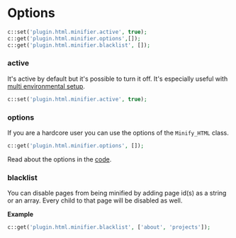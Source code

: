 # Options

```php
c::set('plugin.html.minifier.active', true);
c::get('plugin.html.minifier.options',[]);
c::get('plugin.html.minifier.blacklist', []);
```

### active

It's active by default but it's possible to turn it off. It's especially useful with [multi environmental setup](https://getkirby.com/docs/developer-guide/configuration/options#multi-environment-setup).

```php
c::set('plugin.html.minifier.active', true);
```

### options
If you are a hardcore user you can use the options of the `Minify_HTML` class.

```php
c::get('plugin.html.minifier.options', []);
```

Read about the options in the [code](https://github.com/mrclay/minify/blob/master/lib/Minify/HTML.php#L69).

### blacklist

You can disable pages from being minified by adding page id(s) as a string or an array. Every child to that page will be disabled as well.

**Example**

```php
c::get('plugin.html.minifier.blacklist', ['about', 'projects']);
```